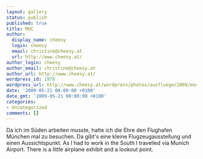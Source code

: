 ```yaml
---
layout: gallery
status: publish
published: true
title: MUC
author:
  display_name: cheesy
  login: cheesy
  email: christine@cheesy.at
  url: http://www.cheesy.at/
author_login: cheesy
author_email: christine@cheesy.at
author_url: http://www.cheesy.at/
wordpress_id: 1978
wordpress_url: http://www.cheesy.at/wordpress/photos/ausfluege/2009/muc/
date: '2009-05-21 00:00:00 +0100'
date_gmt: '2009-05-21 00:00:00 +0100'
categories:
- Uncategorized
comments: []
---
```

<!--:de-->Da ich im Süden arbeiten musste, hatte ich die Ehre den Flughafen München mal zu besuchen. Da gibt's eine kleine Flugzeugausstellung und einen Aussichtspunkt.
<!--:--><!--:en-->As I had to work in the South I travelled via Munich Airport. There is a little airplane exhibit and a lookout point.
<!--:-->
